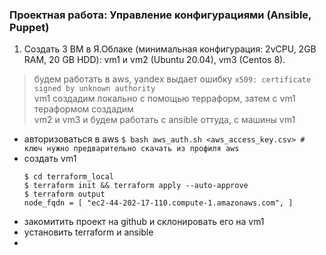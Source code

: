 ### Проектная работа: Управление конфигурациями (Ansible, Puppet)

1. Создать 3 ВМ в Я.Облаке (минимальная конфигурация: 2vCPU, 2GB RAM, 20 GB HDD): vm1 и vm2 (Ubuntu 20.04), vm3 (Centos 8).  

> будем работать в aws, yandex выдает ошибку `x509: certificate signed by unknown authority`  
> vm1 создадим локально с помощью терраформ, затем с vm1 тераформом создадим  
> vm2 и vm3 и будем работать с ansible оттуда, с машины vm1  
   
- aвторизоваться в aws `$ bash aws_auth.sh <aws_access_key.csv> # ключ нужно предварительно скачать из профиля aws`  
- cоздать vm1
  ```
  $ cd terraform_local
  $ terraform init && terraform apply --auto-approve
  $ terraform output
  node_fqdn = [ "ec2-44-202-17-110.compute-1.amazonaws.com", ]
  ```
- закомитить проект на github и склонировать его на vm1
- установить terraform и ansible
- 

